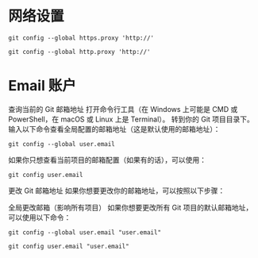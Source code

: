 # 网络设置


```plaintext
git config --global https.proxy 'http://'
```

```plaintext
git config --global http.proxy 'http://'
```

# Email 账户

查询当前的 Git 邮箱地址
打开命令行工具（在 Windows 上可能是 CMD 或 PowerShell，在 macOS 或 Linux 上是 Terminal）。
转到你的 Git 项目目录下。
输入以下命令查看全局配置的邮箱地址（这是默认使用的邮箱地址）：

```plaintext
git config --global user.email
```
如果你只想查看当前项目的邮箱配置（如果有的话），可以使用：
```plaintext
git config user.email
```
更改 Git 邮箱地址
如果你想要更改你的邮箱地址，可以按照以下步骤：

全局更改邮箱（影响所有项目）
如果你想要更改所有 Git 项目的默认邮箱地址，可以使用以下命令：
```plaintext
git config --global user.email "user.email"
```

```plaintext
git config user.email "user.email"
```

